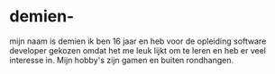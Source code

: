 # demien-
mijn naam is demien ik ben 16 jaar en heb voor de opleiding software developer gekozen omdat het me leuk lijkt om te leren en heb er veel interesse in. Mijn hobby's zijn gamen en buiten rondhangen.
